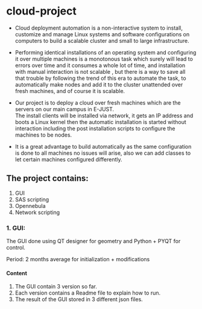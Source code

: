 # cloud-project

+ Cloud deployment automation is a non-interactive system to install, customize and
manage Linux systems and software configurations on computers to build a scalable
cluster and small to large infrastructure.<br>

+ Performing identical installations of an operating system and configuring it
over multiple machines is a monotonous task which surely will lead to errors over
time and it consumes a whole lot of time, and installation with manual interaction
is not scalable , but there is a way to save all that trouble by following the trend of
this era to automate the task, to automatically make nodes and add it to the cluster
unattended over fresh machines, and of course it is scalable.<br>

+ Our project is to deploy a cloud over fresh machines which are the servers
on our main campus in E-JUST. <br>
The install clients will be installed via network, it
gets an IP address and boots a Linux kernel then the automatic installation is started
without interaction including the post installation scripts to configure the machines
to be nodes.<br>
+ It is a great advantage to build automatically as the same configuration
is done to all machines no issues will arise, also we can add classes to let certain
machines configured differently. <br>

## The project contains:
1. GUI
2. SAS scripting
3. Opennebula
4. Network scripting

### 1. GUI:

The GUI done using QT designer for geometry and Python + PYQT for control. 

Period: 2 months average for initialization + modifications

#### Content
   1. The GUI contain 3 version so far.
   2. Each version contains a Readme file to explain how to run.
   3. The result of the GUI stored in 3 different json files. 
 
